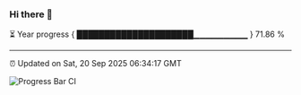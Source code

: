 ### Hi there 👋

⏳ Year progress { █████████████████████▁▁▁▁▁▁▁▁▁ } 71.86 %

---

⏰ Updated on Sat, 20 Sep 2025 06:34:17 GMT

![Progress Bar CI](https://github.com/DhruviPatel157/GitHub-Actions-Demo/workflows/Progress%20Bar%20CI/badge.svg)
